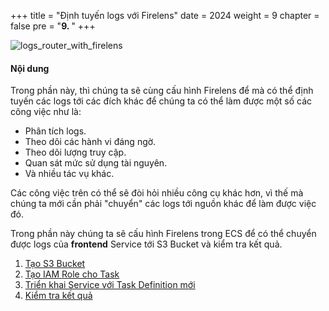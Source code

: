 +++
title = "Định tuyến logs với Firelens"
date = 2024
weight = 9
chapter = false
pre = "<b>9. </b>"
+++

![logs_router_with_firelens](/images/9-logs-router-with-firelens/logs_router_with_firelens.png)

#### Nội dung

Trong phần này, thì chúng ta sẽ cùng cấu hình Firelens để mà có thể định tuyến các logs tới các đích khác để chúng ta có thể làm được một số các công việc như là:

- Phân tích logs.
- Theo dõi các hành vi đáng ngờ.
- Theo dõi lượng truy cập.
- Quan sát mức sử dụng tài nguyên.
- Và nhiều tác vụ khác.

Các công việc trên có thể sẽ đòi hỏi nhiều công cụ khác hơn, vì thế mà chúng ta mới cần phải "chuyển" các logs tới nguồn khác để làm được việc đó.

Trong phần này chúng ta sẽ cấu hình Firelens trong ECS để có thể chuyển được logs của **frontend** Service tới S3 Bucket và kiểm tra kết quả.

1. [Tạo S3 Bucket](1-create-s3-bucket)
2. [Tạo IAM Role cho Task](2-create-iam-role-for-task)
3. [Triển khai Service với Task Definition mới](3-update-service)
4. [Kiểm tra kết quả](4-check-result)
